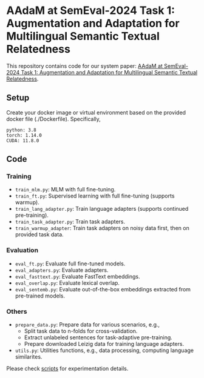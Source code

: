 # AAdaM at SemEval-2024 Task 1: Augmentation and Adaptation for Multilingual Semantic Textual Relatedness

This repository contains code for our system paper: 
[AAdaM at SemEval-2024 Task 1: Augmentation and Adaptation for Multilingual Semantic Textual Relatedness](https://arxiv.org/abs/2404.01490).

## Setup
Create your docker image or virtual environment based on the provided docker file (./Dockerfile). Specifically,
```
python: 3.8
torch: 1.14.0
CUDA: 11.8.0
```

## Code

### Training
- `train_mlm.py`: MLM with full fine-tuning.
- `train_ft.py`: Supervised learning with full fine-tuning (supports warmup).
- `train_lang_adapter.py`: Train language adapters (supports continued pre-training).
- `train_task_adapter.py`: Train task adapters.
- `train_warmup_adapter`: Train task adapters on noisy data first, then on provided task data.

### Evaluation
- `eval_ft.py`: Evaluate full fine-tuned models.
- `eval_adapters.py`: Evaluate adapters.
- `eval_fasttext.py`: Evaluate FastText embeddings.
- `eval_overlap.py`: Evaluate lexical overlap.
- `eval_sentemb.py`: Evaluate out-of-the-box embeddings extracted from pre-trained models.

### Others
- `prepare_data.py`: Prepare data for various scenarios, e.g., 
  - Split task data to n-folds for cross-validation.
  - Extract unlabeled sentences for task-adaptive pre-training.
  - Prepare downloaded Leizig data for training language adapters.
- `utils.py`: Utilities functions, e.g., data processing, computing language similarites.

Please check [scripts](https://github.com/uds-lsv/AAdaM/tree/master/scripts) for experimentation details. 

